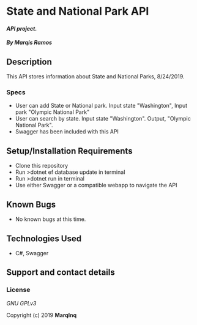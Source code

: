 # State and National Park API

#### _API project._

#### _By **Marqis Ramos**_

## Description

This API stores information about State and National Parks, 8/24/2019.

### Specs

* User can add State or National park. Input state "Washington", Input park "Olympic National Park"
* User can search by state. Input state "Washington". Output, "Olympic National Park". 
* Swagger has been included with this API
  



## Setup/Installation Requirements

*  Clone this repository
*  Run >dotnet ef database update in terminal
*  Run >dotnet run in terminal
*  Use either Swagger or a compatible webapp to navigate the API

## Known Bugs
* No known bugs at this time.

## Technologies Used
* C#, Swagger


## Support and contact details



### License

*GNU GPLv3*

Copyright (c) 2019 **MarqInq**